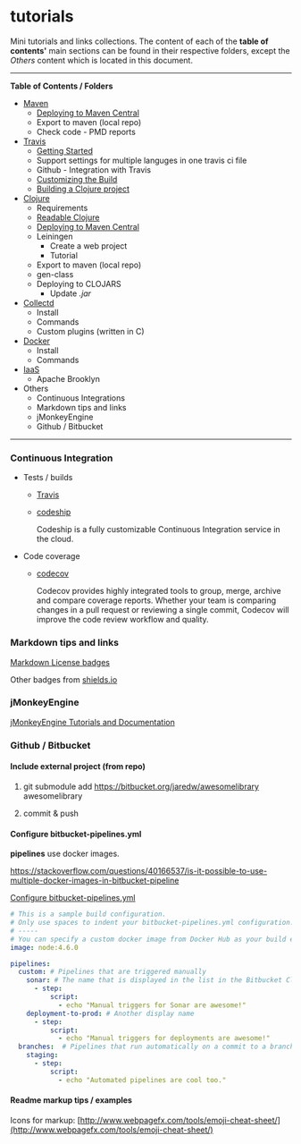 # tutorials

Mini tutorials and links collections. The content of each of the **table of contents'** main sections can be found in their respective folders, except the *Others* content which is located in this document.

-----------------------

**Table of Contents / Folders**

- [Maven](docs/maven/Readme.md)
  - [Deploying to Maven Central](docs/maven/deploy.md)
  - Export to maven (local repo)
  - Check code - PMD reports
- [Travis](docs/travis/Readme.md)
  - [Getting Started](https://docs.travis-ci.com/user/getting-started/)
  - Support settings for multiple languges in one travis ci file
  - Github - Integration with Travis
  - [Customizing the Build](https://docs.travis-ci.com/user/customizing-the-build)
  - [Building a Clojure project](https://docs.travis-ci.com/user/languages/clojure/)
- [Clojure](docs/clojure/Readme.md)
  - Requirements
  - [Readable Clojure](http://tonsky.me/blog/readable-clojure/)
  - [Deploying to Maven Central](DEPLOY.md)
  - Leiningen
    - Create a web project
    - Tutorial
  - Export to maven (local repo)
  - gen-class
  - Deploying to CLOJARS
    - Update *.jar*
- [Collectd](docs/collectd/Readme.md)
  - Install
  - Commands
  - Custom plugins (written in C)
- [Docker](docs/docker/Readme.md)
  - Install
  - Commands
- [IaaS](docs/iaas/Readme.md)
  - Apache Brooklyn
- Others
  - Continuous Integrations
  - Markdown tips and links
  - jMonkeyEngine
  - Github / Bitbucket

-----------------------

### Continuous Integration

- Tests / builds
  - [Travis](https://travis-ci.org/profile)

  - [codeship](https://app.codeship.com)

    Codeship is a fully customizable Continuous Integration service in the cloud.

- Code coverage
  - [codecov](https://codecov.io)

    Codecov provides highly integrated tools to group, merge, archive and compare coverage reports. Whether your team is comparing changes in a pull request or reviewing a single commit, Codecov will improve the code review workflow and quality.

### Markdown tips and links

[Markdown License badges](https://gist.github.com/lukas-h/2a5d00690736b4c3a7ba)

Other badges from [shields.io](https://shields.io/)

### jMonkeyEngine

[jMonkeyEngine Tutorials and Documentation](http://davidb.github.io/sandbox_wiki_jme/jme3.html)

### Github / Bitbucket

#### Include external project (from repo)

1. git submodule add https://bitbucket.org/jaredw/awesomelibrary awesomelibrary

2. commit & push

#### Configure bitbucket-pipelines.yml

**pipelines** use docker images.

https://stackoverflow.com/questions/40166537/is-it-possible-to-use-multiple-docker-images-in-bitbucket-pipeline

[Configure bitbucket-pipelines.yml](https://confluence.atlassian.com/bitbucket/configure-bitbucket-pipelines-yml-792298910.html)

```yaml
# This is a sample build configuration.
# Only use spaces to indent your bitbucket-pipelines.yml configuration.
# -----
# You can specify a custom docker image from Docker Hub as your build environment.
image: node:4.6.0

pipelines:
  custom: # Pipelines that are triggered manually
    sonar: # The name that is displayed in the list in the Bitbucket Cloud GUI
      - step:
          script:
            - echo "Manual triggers for Sonar are awesome!"
    deployment-to-prod: # Another display name
      - step:
          script:
            - echo "Manual triggers for deployments are awesome!"
  branches:  # Pipelines that run automatically on a commit to a branch
    staging:
      - step:
          script:
            - echo "Automated pipelines are cool too."
```

#### Readme markup tips / examples

Icons for markup: [http://www.webpagefx.com/tools/emoji-cheat-sheet/](http://www.webpagefx.com/tools/emoji-cheat-sheet/)
